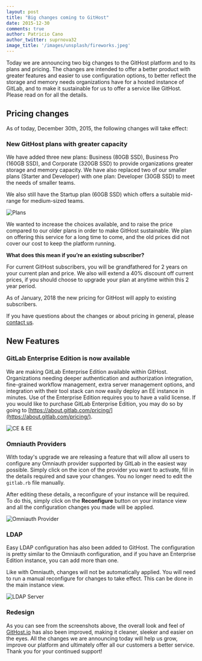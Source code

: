 ```yaml
---
layout: post
title: "Big changes coming to GitHost"
date: 2015-12-30
comments: true
author: Patricio Cano
author_twitter: suprnova32
image_title: '/images/unsplash/fireworks.jpeg'
---
```


Today we are announcing two big changes to the GitHost platform and to its plans and pricing. The changes are intended
to offer a better product with greater features and easier to use configuration options, to better reflect the storage
and memory needs organizations have for a hosted instance of GitLab, and to make it sustainable for us to offer a service
like GitHost. Please read on for all the details.

<!-- more -->

## Pricing changes

As of today, December 30th, 2015, the following changes will take effect:

### New GitHost plans with greater capacity

We have added three new plans: Business (80GB SSD), Business Pro (160GB SSD), and Corporate (320GB SSD) to provide
organizations greater storage and memory capacity. We have also replaced two of our smaller plans (Starter and
Developer) with one plan: Developer (30GB SSD) to meet the needs of smaller teams.

We also still have the Startup plan (60GB SSD) which offers a suitable mid-range for medium-sized teams.

![Plans](/images/githost/plans.png)

We wanted to increase the choices available, and to raise the price compared to our older plans in order to make GitHost
sustainable. We plan on offering this service for a long time to come, and the old prices did not cover our cost to
keep the platform running.

**What does this mean if you’re an existing subscriber?**

For current GitHost subscribers, you will be grandfathered for 2 years on your current plan and price. We also will
extend a 40% discount off current prices, if you should choose to upgrade your plan at anytime within this 2 year period.

As of January, 2018 the new pricing for GitHost will apply to existing subscribers.

If you have questions about the changes or about pricing in general, please [contact us](https://about.gitlab.com/sales/).

## New Features

### GitLab Enterprise Edition is now available

We are making GitLab Enterprise Edition available within GitHost. Organizations needing deeper authentication and
authorization integration, fine-grained workflow management, extra server management options, and integration with their
tool stack can now easily deploy an EE instance in minutes. Use of the Enterprise Edition requires you to have a valid
license. If you would like to purchase GitLab Enterprise Edition, you may do so by going to
[https://about.gitlab.com/pricing/](https://about.gitlab.com/pricing/).

![CE & EE](/images/githost/ce-ee.png)

### Omniauth Providers

With today's upgrade we are releasing a feature that will allow all users to configure any Omniauth provider supported
by GitLab in the easiest way possible. Simply click on the icon of the provider you want to activate, fill in the
details required and save your changes. You no longer need to edit the `gitlab.rb` file manually.

After editing these details, a reconfigure of your instance will be required. To do this, simply click on the **Reconfigure**
button on your instance view and all the configuration changes you made will be applied.

![Omniauth Provider](/images/githost/omniauth.png)

### LDAP

Easy LDAP configuration has also been added to GitHost. The configuration is pretty similar to the Omniauth configuration,
and if you have an Enterprise Edition instance, you can add more than one.

Like with Omniauth, changes will not be automatically applied. You will need to run a manual reconfigure for changes to
take effect. This can be done in the main instance view.

![LDAP Server](/images/githost/ldap.png)

### Redesign

As you can see from the screenshots above, the overall look and feel of [GitHost.io](https://githost.io) has also been
improved, making it cleaner, sleeker and easier on the eyes. All the changes we are announcing today will help us grow,
improve our platform and ultimately offer all our customers a better service. Thank you for your continued support!
